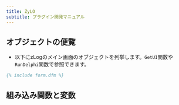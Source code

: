 ```yaml
---
title: ZyLO
subtitle: プラグイン開発マニュアル
---
```


## オブジェクトの便覧

- 以下にzLogのメイン画面のオブジェクトを列挙します。`GetUI`関数や`RunDelphi`関数で参照できます。

```pascal
{% include form.dfm %}
```

## 組み込み関数と変数


